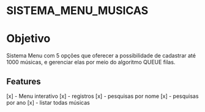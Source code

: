 # SISTEMA_MENU_MUSICAS


# Objetivo 

<p> Sistema Menu com 5 opções que oferecer a possibilidade de cadastrar até 1000 músicas, e gerenciar elas por meio do algoritmo QUEUE filas. <p>

## Features

[x] - Menu interativo
[x] - registros
[x] - pesquisas por nome
[x] - pesquisas por ano
[x] - listar todas músicas



